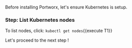 Before installing Portworx, let's ensure Kubernetes is setup.

### Step: List Kubernetes nodes

To list nodes, click: `kubectl get nodes`{{execute T1}}

Let's proceed to the next step !